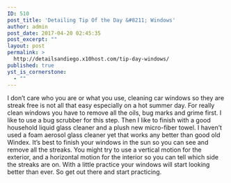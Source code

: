 ```yaml
---
ID: 510
post_title: 'Detailing Tip Of the Day &#8211; Windows'
author: admin
post_date: 2017-04-20 02:45:35
post_excerpt: ""
layout: post
permalink: >
  http://detailsandiego.x10host.com/tip-day-windows/
published: true
yst_is_cornerstone:
  - ""
---
```

I don’t care who you are or what you use, cleaning car windows so they are streak free is not all that easy especially on a hot summer day. For really clean windows you have to remove all the oils, bug marks and grime first. I like to use a bug scrubber for this step. Then I like to finish with a good household liquid glass cleaner and a plush new micro-fiber towel. I haven’t used a foam aerosol glass cleaner yet that works any better than good old Windex. It’s best to finish your windows in the sun so you can see and remove all the streaks. You might try to use a vertical motion for the exterior, and a horizontal motion for the interior so you can tell which side the streaks are on. With a little practice your windows will start looking better than ever. So get out there and start practicing.